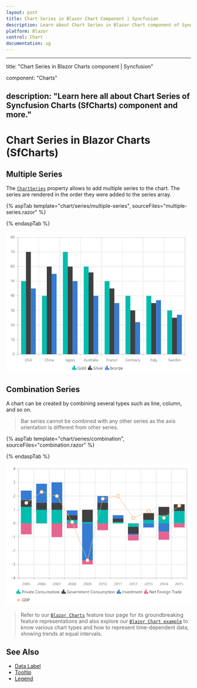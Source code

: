 ```yaml
---
layout: post
title: Chart Series in Blazor Chart Component | Syncfusion 
description: Learn about Chart Series in Blazor Chart component of Syncfusion, and more details.
platform: Blazor
control: Chart
documentation: ug
---
```


---
title: "Chart Series in Blazor Charts component | Syncfusion"

component: "Charts"

description: "Learn here all about Chart Series of Syncfusion Charts (SfCharts) component and more."
---

# Chart Series in Blazor Charts (SfCharts)

## Multiple Series

The [`ChartSeries`](https://help.syncfusion.com/cr/blazor/Syncfusion.Blazor.Charts.ChartSeries.html) property allows to add multiple series to the chart. The series are rendered in the order they were added to the series array.

{% aspTab template="chart/series/multiple-series", sourceFiles="multiple-series.razor" %}

{% endaspTab %}

![Multiple Series](images/multiple-series/multiple-series-razor.png)

## Combination Series

A chart can be created by combining several types such as line, column, and so on.

>Bar series cannot be combined with any other series as the axis orientation is different from other series.

{% aspTab template="chart/series/combination", sourceFiles="combination.razor" %}

{% endaspTab %}

![Combination Series](images/multiple-series/combination-razor.png)

> Refer to our [`Blazor Charts`](https://www.syncfusion.com/blazor-components/blazor-charts) feature tour page for its groundbreaking feature representations and also explore our [`Blazor Chart example`](https://blazor.syncfusion.com/demos/chart/line?theme=bootstrap4) to know various chart types and how to represent time-dependent data, showing trends at equal intervals.

## See Also

* [Data Label](./data-labels)
* [Tooltip](./tool-tip)
* [Legend](./legend)